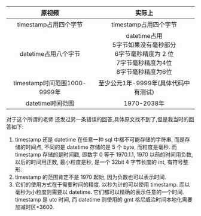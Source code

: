 
|原视频|实际上|
|:---:|:---:|
|timestamp占用四个字节|timestamp占用四个字节|
|datetime占用八个字节|datetime占用<br>5字节如果没有毫秒部分<br>6字节毫秒精度为 2 位<br>7字节毫秒精度为4位<br>8字节毫秒精度为6位|
|timestamp时间范围1000-9999年|至少公元1年-9999年(具体代码中有测试)|
|datetime时间范围|1970-2038年|至少公元1年-9999年(具体代码中有测试)|

对于这个所谓的老师 还发过另一条错误的回答,具体原文找不到了,但是我当时的回答如下:
1. timestamp 还是 datetime 在任意一种 sql 中都不可能存储的字符串, 而是存储的时间点, 不同的是 datetime 存储的是 5 个 byte, 而粒度是毫秒. 而 timestamp 存储的是时间戳, 即数字 0 等于 1970.1.1, 1970 以前的时间用负数, 以后的时间用正数, 最小粒度是秒, 是一个 32bit 4 字节长度的 int, 有符号整形.
2. timestamp 的范围肯定不是 1970 起始, 因为负数也可以表示时间.
3. 它们的使用方式在于需要时间的精度. 以秒为计的可以使用 timestamp. 而以毫秒为小粒度则需要以 datetime. 它们都可以精确的表示任意的一个时间. timestamp 是 utc 时间, 而 datetime 则使用的 gmt 格尼威治时间本地化需要加减时区*3600.

